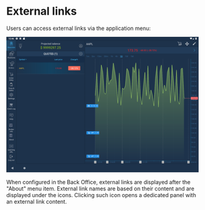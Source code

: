 # External links

Users can access external links via the application menu:

![](../../../.gitbook/assets/androtab.png)

When configured in the Back Office, external links are displayed after the "About" menu item. External link names are based on their content and are displayed under the icons. Clicking such icon opens a dedicated panel with an external link content.

